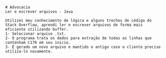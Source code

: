     # Advocacia
    Ler e escrever arquivos - Java

    Utilizei meu conhecimento de lógica e alguns trechos de código do Stack Overflow, aprendi ler e escrever arquivos de forma mais eficiente utilizando buffer.
    1- Selecionar arquivo .txt.
    2- O programa trata os dados para extração de todas as linhas que contenham C170 em seu inicio.
    3- É gerado um novo arquivo e mantido o antigo caso o cliente precise utiliza-lo novamente.
